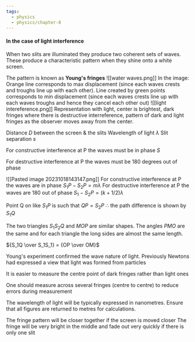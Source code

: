 ```yaml
---
tags:
  - physics
  - physics/chapter-8
---
```


#### In the case of light interference
When two slits are illuminated they produce two coherent sets of waves. These produce a characteristic pattern when they shine onto a white screen.

The pattern is known as **Young's fringes**
![[water waves.png]]
In the image: Orange line corresponds to max displacement (since each waves crests and troughs line up with each other). Line created by green points corresponds to min displacement (since each waves crests line up with each waves troughs and hence they cancel each other out)
![[light intereference.png]]
Representation with light, center is brightest, dark fringes where there is destructive interreference, pattern of dark and light fringes as the observer moves away from the center.

Distance $D$ between the screen & the slits
Wavelength of light $\lambda$
Slit separation $s$

For constructive interference at P the waves must be in phase
$S$

For destructive interference at P the waves must be 180 degrees out of phase


![[Pasted image 20231018143147.png]]
For constructive interference at P the waves are in phase $S_1P - S_2 P = m \lambda$
For destructive interference at P the waves are 180 out of phase $S_1 - S_2P = (k + 1/2) \lambda$

Point Q on like $S_1 P$ is such that $QP = S_2P$
$\therefore$ the path difference is shown by $S_1Q$

The two triangles $S_1S_2Q$ and $MOP$ are similar shapes. The angles $PMO$ are the same and for each triangle the long sides are almost the same length. 

${S_1Q \over S_1S_1} = {OP \over OM}$


Young's experiment confirmed the wave nature of light. Previously Newtons had expressed a view that light was formed from particles

It is easier to measure the centre point of dark fringes rather than light ones

One should measure across several fringes (centre to centre) to reduce errors during measurement

The  wavelength of light will be typically expressed in nanometres. Ensure that all figures are returned to metres for calculations.

The fringe pattern will be closer together if the screen is moved closer
The fringe will be very bright in the middle and fade out very quickly if there is only one slit

